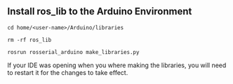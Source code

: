 ## Install ros_lib to the Arduino Environment

```
cd home/<user-name>/Arduino/libraries

rm -rf ros_lib

rosrun rosserial_arduino make_libraries.py

```

If your IDE was opening when you where making the libraries, you will need to restart it for the changes to take effect.
